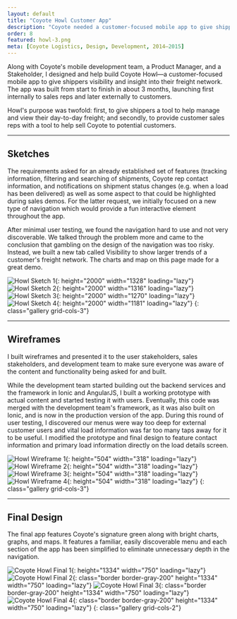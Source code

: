```yaml
---
layout: default
title: "Coyote Howl Customer App"
description: "Coyote needed a customer-focused mobile app to give shippers visibility and insight into their freight network."
order: 8
featured: howl-3.png
meta: [Coyote Logistics, Design, Development, 2014–2015]
---
```


Along with Coyote's mobile development team, a Product Manager, and a Stakeholder, I designed and help build Coyote Howl&mdash;a customer-focused mobile app to give shippers visibility and insight into their freight network. The app was built from start to finish in about 3 months, launching first internally to sales reps and later externally to customers.

Howl's purpose was twofold: first, to give shippers a tool to help manage and view their day-to-day freight; and secondly, to provide customer sales reps with a tool to help sell Coyote to potential customers.

---

## Sketches

The requirements asked for an already established set of features (tracking information, filtering and searching of shipments, Coyote rep contact information, and notifications on shipment status changes (e.g. when a load has been delivered) as well as some aspect to that could be highlighted during sales demos. For the latter request, we initially focused on a new type of navigation which would provide a fun interactive element throughout the app.

After minimal user testing, we found the navigation hard to use and not very discoverable. We talked through the problem more and came to the conclusion that gambling on the design of the navigation was too risky. Instead, we built a new tab called Visibility to show larger trends of a customer's freight network. The charts and map on this page made for a great demo.

![Howl Sketch 1](/images/projects/howl-sketch-1.jpg){: height="2000" width="1328" loading="lazy"}
![Howl Sketch 2](/images/projects/howl-sketch-3.jpg){: height="2000" width="1316" loading="lazy"}
![Howl Sketch 3](/images/projects/howl-sketch-2.jpg){: height="2000" width="1270" loading="lazy"}
![Howl Sketch 4](/images/projects/howl-sketch-4.jpg){: height="2000" width="1181" loading="lazy"}
{: class="gallery grid-cols-3"}

---

## Wireframes

I built wireframes and presented it to the user stakeholders, sales stakeholders, and development team to make sure everyone was aware of the content and functionality being asked for and built.

While the development team started building out the backend services and the framework in Ionic and AngularJS, I built a working prototype with actual content and started testing it with users. Eventually, this code was merged with the development team's framework, as it was also built on Ionic, and is now in the production version of the app. During this round of user testing, I discovered our menus were way too deep for external customer users and vital load information was far too many taps away for it to be useful. I modified the prototype and final design to feature contact information and primary load information directly on the load details screen.

![Howl Wireframe 1](/images/projects/howl-wf-1.png){: height="504" width="318" loading="lazy"}
![Howl Wireframe 2](/images/projects/howl-wf-3.png){: height="504" width="318" loading="lazy"}
![Howl Wireframe 3](/images/projects/howl-wf-2.png){: height="504" width="318" loading="lazy"}
![Howl Wireframe 4](/images/projects/howl-wf-4.png){: height="504" width="318" loading="lazy"}
{: class="gallery grid-cols-3"}

---

## Final Design

The final app features Coyote's signature green along with bright charts, graphs, and maps. It features a familiar, easily discoverable menu and each section of the app has been simplified to eliminate unnecessary depth in the navigation.

![Coyote Howl Final 1](/images/projects/howl-1.png){: height="1334" width="750" loading="lazy"}
![Coyote Howl Final 2](/images/projects/howl-2.png){: class="border border-gray-200" height="1334" width="750" loading="lazy"}
![Coyote Howl Final 3](/images/projects/howl-3.png){: class="border border-gray-200" height="1334" width="750" loading="lazy"}
![Coyote Howl Final 4](/images/projects/howl-4.png){: class="border border-gray-200" height="1334" width="750" loading="lazy"}
{: class="gallery grid-cols-2"}

